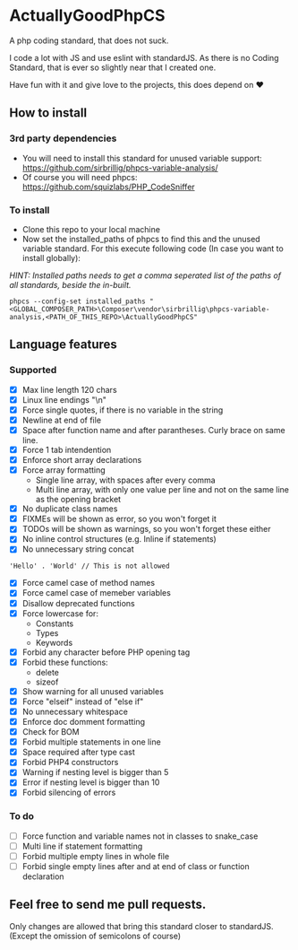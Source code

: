 # ActuallyGoodPhpCS
A php coding standard, that does not suck.

I code a lot with JS and use eslint with standardJS. As there is no Coding Standard, that is ever so slightly near that I created one.

Have fun with it and give love to the projects, this does depend on ♥

## How to install

### 3rd party dependencies

- You will need to install this standard for unused variable support: https://github.com/sirbrillig/phpcs-variable-analysis/
- Of course you will need phpcs: https://github.com/squizlabs/PHP_CodeSniffer

### To install

- Clone this repo to your local machine
- Now set the installed_paths of phpcs to find this and the unused variable standard. For this execute following code (In case you want to install globally):

*HINT: Installed paths needs to get a comma seperated list of the paths of all standards, beside the in-built.*

```
phpcs --config-set installed_paths "<GLOBAL_COMPOSER_PATH>\Composer\vendor\sirbrillig\phpcs-variable-analysis,<PATH_OF_THIS_REPO>\ActuallyGoodPhpCS"
```

## Language features

### Supported

- [x] Max line length 120 chars
- [x] Linux line endings "\n"
- [x] Force single quotes, if there is no variable in the string
- [x] Newline at end of file
- [x] Space after function name and after parantheses. Curly brace on same line.
- [x] Force 1 tab intendention
- [x] Enforce short array declarations
- [x] Force array formatting
  - Single line array, with spaces after every comma
  - Multi line array, with only one value per line and not on the same line as the opening bracket
- [x] No duplicate class names
- [x] FIXMEs will be shown as error, so you won't forget it
- [x] TODOs will be shown as warnings, so you won't forget these either
- [x] No inline control structures (e.g. Inline if statements)
- [x] No unnecessary string concat

```
'Hello' . 'World' // This is not allowed
```

- [x] Force camel case of method names
- [x] Force camel case of memeber variables
- [x] Disallow deprecated functions
- [x] Force lowercase for:
  - Constants
  - Types
  - Keywords
- [x] Forbid any character before PHP opening tag
- [x] Forbid these functions:
  - delete
  - sizeof
- [x] Show warning for all unused variables
- [x] Force "elseif" instead of "else if"
- [x] No unnecessary whitespace
- [x] Enforce doc domment formatting
- [x] Check for BOM
- [x] Forbid multiple statements in one line
- [x] Space required after type cast
- [x] Forbid PHP4 constructors
- [x] Warning if nesting level is bigger than 5
- [x] Error if nesting level is bigger than 10
- [x] Forbid silencing of errors

### To do

- [ ] Force function and variable names not in classes to snake_case
- [ ] Multi line if statement formatting
- [ ] Forbid multiple empty lines in whole file
- [ ] Forbid single empty lines after and at end of class or function declaration

## Feel free to send me pull requests.

Only changes are allowed that bring this standard closer to standardJS. (Except the omission of semicolons of course)